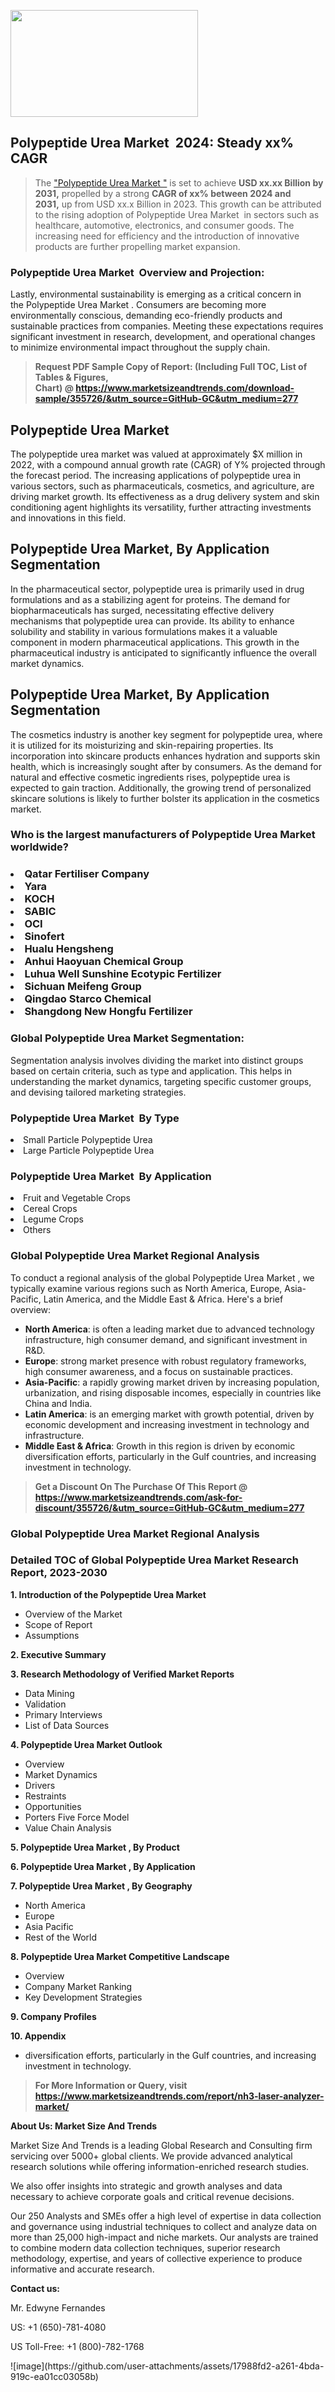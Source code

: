 <p><img class="alignnone size-medium wp-image-20088" src="https://ffe5etoiles.com/wp-content/uploads/2024/12/MST1-300x171.png" alt="" width="300" height="171" /></p><h2 id="ember46" class="ember-view reader-text-block__heading-2">Polypeptide Urea Market &nbsp;2024: Steady&nbsp;xx% CAGR</h2><blockquote id="ember47" class="ember-view reader-text-block__blockquote">The&nbsp;<a class="app-aware-link " href="https://www.marketsizeandtrends.com/download-sample/355726/&utm_source=GitHub-GC&utm_medium=277" target="_blank" data-test-app-aware-link="">"Polypeptide Urea Market "</a>&nbsp;is set to achieve&nbsp;<strong>USD&nbsp;xx.xx&nbsp;Billion by 2031,</strong>&nbsp;propelled by a strong&nbsp;<strong>CAGR of&nbsp;xx% between 2024 and 2031,</strong>&nbsp;up from USD xx.x Billion in 2023. This growth can be attributed to the rising adoption of&nbsp;Polypeptide Urea Market &nbsp;in sectors such as healthcare, automotive, electronics, and consumer goods. The increasing need for efficiency and the introduction of innovative products are further propelling market expansion.</blockquote><h3 id="ember48" class="ember-view reader-text-block__heading-3">Polypeptide Urea Market &nbsp;Overview and Projection:</h3><p id="ember49" class="ember-view reader-text-block__paragraph">Lastly, environmental sustainability is emerging as a critical concern in the&nbsp;Polypeptide Urea Market . Consumers are becoming more environmentally conscious, demanding eco-friendly products and sustainable practices from companies. Meeting these expectations requires significant investment in research, development, and operational changes to minimize environmental impact throughout the supply chain.</p><blockquote id="ember50" class="ember-view reader-text-block__blockquote"><strong>Request PDF Sample Copy of Report: (Including Full TOC, List of Tables &amp; Figures, Chart)&nbsp;@&nbsp;<strong><a href="https://www.marketsizeandtrends.com/download-sample/355726/&utm_source=GitHub-GC&utm_medium=277" target="_blank">https://www.marketsizeandtrends.com/download-sample/355726/&utm_source=GitHub-GC&utm_medium=277</a></strong></strong></blockquote><h3 class=""> <h2>Polypeptide Urea Market</h2><p>The polypeptide urea market was valued at approximately $X million in 2022, with a compound annual growth rate (CAGR) of Y% projected through the forecast period. The increasing applications of polypeptide urea in various sectors, such as pharmaceuticals, cosmetics, and agriculture, are driving market growth. Its effectiveness as a drug delivery system and skin conditioning agent highlights its versatility, further attracting investments and innovations in this field.</p><h2>Polypeptide Urea Market, By Application Segmentation</h2><p>In the pharmaceutical sector, polypeptide urea is primarily used in drug formulations and as a stabilizing agent for proteins. The demand for biopharmaceuticals has surged, necessitating effective delivery mechanisms that polypeptide urea can provide. Its ability to enhance solubility and stability in various formulations makes it a valuable component in modern pharmaceutical applications. This growth in the pharmaceutical industry is anticipated to significantly influence the overall market dynamics.</p><h2>Polypeptide Urea Market, By Application Segmentation</h2><p>The cosmetics industry is another key segment for polypeptide urea, where it is utilized for its moisturizing and skin-repairing properties. Its incorporation into skincare products enhances hydration and supports skin health, which is increasingly sought after by consumers. As the demand for natural and effective cosmetic ingredients rises, polypeptide urea is expected to gain traction. Additionally, the growing trend of personalized skincare solutions is likely to further bolster its application in the cosmetics market.</p></h3><h3 id="" class="">Who is the largest manufacturers of&nbsp;Polypeptide Urea Market  worldwide?</h3><h3 class=""></Li><Li>Qatar Fertiliser Company</Li><Li> Yara</Li><Li> KOCH</Li><Li> SABIC</Li><Li> OCI</Li><Li> Sinofert</Li><Li> Hualu Hengsheng</Li><Li> Anhui Haoyuan Chemical Group</Li><Li> Luhua Well Sunshine Ecotypic Fertilizer</Li><Li> Sichuan Meifeng Group</Li><Li> Qingdao Starco Chemical</Li><Li> Shangdong New Hongfu Fertilizer</h3><h3 id="ember53" class="ember-view reader-text-block__heading-3">Global&nbsp;Polypeptide Urea Market  Segmentation:</h3><p id="ember54" class="ember-view reader-text-block__paragraph">Segmentation analysis involves dividing the market into distinct groups based on certain criteria, such as type and application. This helps in understanding the market dynamics, targeting specific customer groups, and devising tailored marketing strategies.</p><h3 id="" class="">Polypeptide Urea Market &nbsp;By Type</h3><p></Li><Li>Small Particle Polypeptide Urea</Li><Li> Large Particle Polypeptide Urea</p><h3 id="" class="">Polypeptide Urea Market &nbsp;By Application</h3><p class=""></Li><Li>Fruit and Vegetable Crops</Li><Li> Cereal Crops</Li><Li> Legume Crops</Li><Li> Others</p><h3 id="ember62" class="ember-view reader-text-block__heading-3">Global Polypeptide Urea Market  Regional Analysis</h3><p id="ember63" class="ember-view reader-text-block__paragraph">To conduct a regional analysis of the global Polypeptide Urea Market , we typically examine various regions such as North America, Europe, Asia-Pacific, Latin America, and the Middle East &amp; Africa. Here's a brief overview:</p><ul><li><strong>North America</strong>: is often a leading market due to advanced technology infrastructure, high consumer demand, and significant investment in R&amp;D.</li><li><strong>Europe</strong>: strong market presence with robust regulatory frameworks, high consumer awareness, and a focus on sustainable practices.</li><li><strong>Asia-Pacific</strong>: a rapidly growing market driven by increasing population, urbanization, and rising disposable incomes, especially in countries like China and India.</li><li><strong>Latin America</strong>: is an emerging market with growth potential, driven by economic development and increasing investment in technology and infrastructure.</li><li><strong>Middle East &amp; Africa</strong>: Growth in this region is driven by economic diversification efforts, particularly in the Gulf countries, and increasing investment in technology.</li></ul><blockquote id="ember61" class="ember-view reader-text-block__blockquote"><strong>Get a Discount On The Purchase Of This Report @ <strong><a href="https://html-cleaner.com/" target="">https://www.marketsizeandtrends.com/ask-for-discount/355726/&utm_source=GitHub-GC&utm_medium=277</a></strong></strong></blockquote><h3 id="ember62" class="ember-view reader-text-block__heading-3">Global Polypeptide Urea Market  Regional Analysis</h3><h3 id="" class="">Detailed TOC of Global Polypeptide Urea Market  Research Report, 2023-2030</h3><p id="" class=""><strong>1. Introduction of the Polypeptide Urea Market </strong></p><ul><li>Overview of the Market</li><li>Scope of Report</li><li>Assumptions</li></ul><p id="" class=""><strong>2. Executive Summary</strong></p><p id="" class=""><strong>3. Research Methodology of Verified Market Reports</strong></p><ul><li>Data Mining</li><li>Validation</li><li>Primary Interviews</li><li>List of Data Sources</li></ul><p id="" class=""><strong>4. Polypeptide Urea Market  Outlook</strong></p><ul><li>Overview</li><li>Market Dynamics</li><li>Drivers</li><li>Restraints</li><li>Opportunities</li><li>Porters Five Force Model</li><li>Value Chain Analysis</li></ul><p id="" class=""><strong>5. Polypeptide Urea Market , By Product</strong></p><p id="" class=""><strong>6. Polypeptide Urea Market , By Application</strong></p><p id="" class=""><strong>7. Polypeptide Urea Market , By Geography</strong></p><ul><li>North America</li><li>Europe</li><li>Asia Pacific</li><li>Rest of the World</li></ul><p id="" class=""><strong>8. Polypeptide Urea Market  Competitive Landscape</strong></p><ul><li>Overview</li><li>Company Market Ranking</li><li>Key Development Strategies</li></ul><p id="" class=""><strong>9. Company Profiles</strong></p><p id="" class=""><strong>10. Appendix</strong></p><ul><li>diversification efforts, particularly in the Gulf countries, and increasing investment in technology.</li></ul><blockquote id="ember65" class="ember-view reader-text-block__blockquote"><strong>For More Information or Query, visit <strong><strong><a href="https://html-cleaner.com/" target="">https://www.marketsizeandtrends.com/report/nh3-laser-analyzer-market/</a></strong></strong></strong></blockquote><p id="" class=""><strong>About Us: Market Size And Trends</strong></p><p id="" class="">Market Size And Trends is a leading Global Research and Consulting firm servicing over 5000+ global clients. We provide advanced analytical research solutions while offering information-enriched research studies.</p><p id="" class="">We also offer insights into strategic and growth analyses and data necessary to achieve corporate goals and critical revenue decisions.</p><p id="" class="">Our 250 Analysts and SMEs offer a high level of expertise in data collection and governance using industrial techniques to collect and analyze data on more than 25,000 high-impact and niche markets. Our analysts are trained to combine modern data collection techniques, superior research methodology, expertise, and years of collective experience to produce informative and accurate research.</p><p id="" class=""><strong>Contact us:</strong></p><p id="" class="">Mr. Edwyne Fernandes</p><p id="" class="">US: +1 (650)-781-4080</p><p id="" class="">US Toll-Free: +1 (800)-782-1768</p>
![image](https://github.com/user-attachments/assets/17988fd2-a261-4bda-919c-ea01cc03058b)
